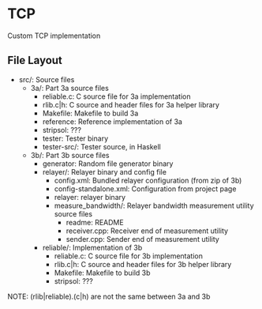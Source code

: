 # TCP
Custom TCP implementation

## File Layout
- src/: Source files
  - 3a/: Part 3a source files
    - reliable.c: C source file for 3a implementation
    - rlib.c|h: C source and header files for 3a helper library
    - Makefile: Makefile to build 3a
    - reference: Reference implementation of 3a
    - stripsol: ???
    - tester: Tester binary
    - tester-src/: Tester source, in Haskell
  - 3b/: Part 3b source files
    - generator: Random file generator binary
    - relayer/: Relayer binary and config file
      - config.xml: Bundled relayer configuration (from zip of 3b)
      - config-standalone.xml: Configuration from project page
      - relayer: relayer binary
      - measure_bandwidth/: Relayer bandwidth measurement utility source files
        - readme: README
        - receiver.cpp: Receiver end of measurement utility
        - sender.cpp: Sender end of measurement utility
    - reliable/: Implementation of 3b
      - reliable.c: C source file for 3b implementation
      - rlib.c|h: C source and header files for 3b helper library
      - Makefile: Makefile to build 3b
      - stripsol: ???

NOTE: (rlib|reliable).(c|h) are not the same between 3a and 3b

